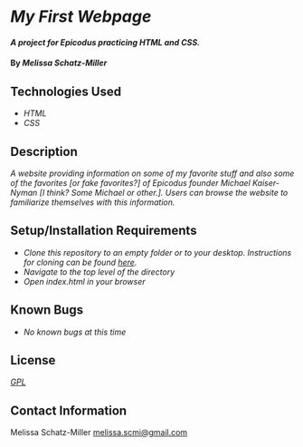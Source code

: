 # _My First Webpage_

#### _A project for Epicodus practicing HTML and CSS._

#### By _Melissa Schatz-Miller_

## Technologies Used

* _HTML_
* _CSS_

## Description

_A website providing information on some of my favorite stuff and also some of the favorites [or fake favorites?] of Epicodus founder Michael Kaiser-Nyman [I think? Some Michael or other.]. Users can browse the website to familiarize themselves with this information._

## Setup/Installation Requirements

* _Clone this repository to an empty folder or to your desktop. Instructions for cloning can be found [here](https://docs.github.com/en/github/creating-cloning-and-archiving-repositories/cloning-a-repository-from-github/cloning-a-repository)._
* _Navigate to the top level of the directory_
* _Open index.html in your browser_

## Known Bugs

* _No known bugs at this time_

## License

_[GPL](https://opensource.org/licenses/gpl-license)_

## Contact Information

Melissa Schatz-Miller <melissa.scmi@gmail.com>